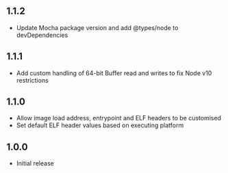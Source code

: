 1.1.2
-----

-   Update Mocha package version and add <span class="citation" data-cites="types/node">@types/node</span> to devDependencies

1.1.1
-----

-   Add custom handling of 64-bit Buffer read and writes to fix Node v10 restrictions

1.1.0
-----

-   Allow image load address, entrypoint and ELF headers to be customised
-   Set default ELF header values based on executing platform

1.0.0
-----

-   Initial release
